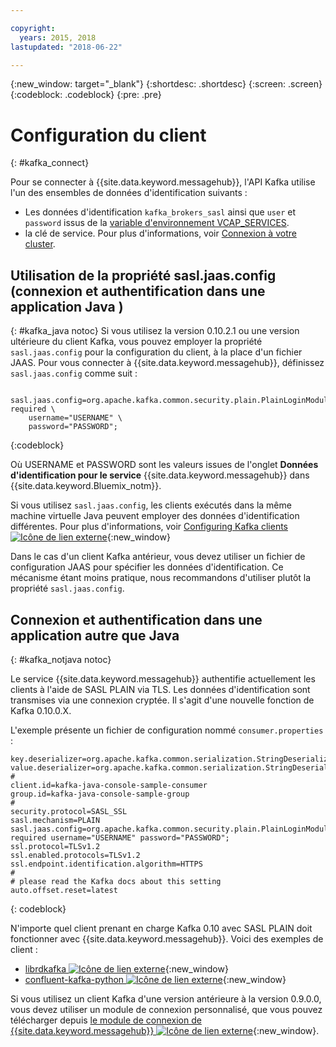 ```yaml
---

copyright:
  years: 2015, 2018
lastupdated: "2018-06-22"

---
```


{:new_window: target="_blank"}
{:shortdesc: .shortdesc}
{:screen: .screen}
{:codeblock: .codeblock}
{:pre: .pre}

# Configuration du client
{: #kafka_connect}


Pour se connecter à {{site.data.keyword.messagehub}}, l'API Kafka utilise l'un des ensembles de données d'identification suivants : 
* Les données d'identification <code>kafka_brokers_sasl</code> ainsi que <code>user</code> et <code>password</code> issus de la
[variable d'environnement VCAP_SERVICES](/docs/services/EventStreams/eventstreams127.html#vcap).
* la clé de service. Pour plus d'informations, voir [Connexion à votre cluster](/docs/services/EventStreams/eventstreams127.html#enterprise_connect).


<!--17/10/17 - Karen: following info duplicated at messagehub104 -->
## Utilisation de la propriété sasl.jaas.config (connexion et authentification dans une application Java )
{: #kafka_java notoc}
Si vous utilisez la version 0.10.2.1 ou une version ultérieure du client Kafka, vous pouvez employer la propriété <code>sasl.jaas.config</code> pour la configuration du client, à la place d'un fichier JAAS. Pour vous connecter à {{site.data.keyword.messagehub}}, définissez <code>sasl.jaas.config</code> comme suit :
<pre>
<code>    sasl.jaas.config=org.apache.kafka.common.security.plain.PlainLoginModule required \
    username="USERNAME" \
    password="PASSWORD";</code>
</pre>
{:codeblock}

Où USERNAME et PASSWORD sont les valeurs issues de l'onglet **Données d'identification pour le service** {{site.data.keyword.messagehub}} dans {{site.data.keyword.Bluemix_notm}}.

Si vous utilisez <code>sasl.jaas.config</code>, les clients exécutés dans la même machine virtuelle Java peuvent employer des données d'identification différentes. Pour plus d'informations, voir [Configuring Kafka clients ![Icône de lien externe](../../icons/launch-glyph.svg "Icône de lien externe")](http://kafka.apache.org/documentation/#security_sasl_plain_clientconfig){:new_window}

Dans le cas d'un client Kafka antérieur, vous devez utiliser un fichier de configuration JAAS pour spécifier les données d'identification. Ce mécanisme étant moins pratique, nous recommandons d'utiliser plutôt la propriété <code>sasl.jaas.config</code>.
## Connexion et authentification dans une application autre que Java
{: #kafka_notjava notoc}

Le service {{site.data.keyword.messagehub}} authentifie actuellement les clients à l'aide de SASL PLAIN via TLS. Les données d'identification sont transmises via une connexion cryptée.
Il s'agit d'une nouvelle fonction de Kafka 0.10.0.X. 

L'exemple présente un fichier de configuration nommé <code>consumer.properties</code> :

```
key.deserializer=org.apache.kafka.common.serialization.StringDeserializer
value.deserializer=org.apache.kafka.common.serialization.StringDeserializer
#
client.id=kafka-java-console-sample-consumer
group.id=kafka-java-console-sample-group
#
security.protocol=SASL_SSL
sasl.mechanism=PLAIN
sasl.jaas.config=org.apache.kafka.common.security.plain.PlainLoginModule required username="USERNAME" password="PASSWORD";
ssl.protocol=TLSv1.2
ssl.enabled.protocols=TLSv1.2
ssl.endpoint.identification.algorithm=HTTPS
#
# please read the Kafka docs about this setting
auto.offset.reset=latest
```
{: codeblock}

N'importe quel client prenant en charge Kafka 0.10 avec SASL PLAIN doit fonctionner avec {{site.data.keyword.messagehub}}. Voici des exemples de client :

* [librdkafka ![Icône de lien externe](../../icons/launch-glyph.svg "Icône de lien externe")](https://github.com/edenhill/librdkafka/){:new_window} 
* [confluent-kafka-python ![Icône de lien externe](../../icons/launch-glyph.svg "Icône de lien externe")](https://github.com/confluentinc/confluent-kafka-python){:new_window} 

Si vous utilisez un client Kafka d'une version antérieure à la version 0.9.0.0, vous devez utiliser un module de connexion personnalisé, que vous pouvez télécharger depuis [le module de connexion de {{site.data.keyword.messagehub}} ![Icône de lien externe](../../icons/launch-glyph.svg "Icône de lien externe")](https://github.com/ibm-messaging/event-streams-samples/tree/master/kafka-0.9/message-hub-login-library/messagehub.login-1.0.0.jar){:new_window}. 

